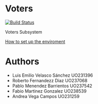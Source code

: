 Voters
======
[![Build Status](https://travis-ci.org/Arquisoft/votersI2.svg?branch=master)](https://travis-ci.org/Arquisoft/votersI2)

Voters Subsystem

<a href="https://github.com/Arquisoft/votersI2/wiki/Set-up-the-environment">How to set up the enviroment</a>

Authors
=======

* Luis Emilio Velasco Sánchez UO231396
* Roberto Fernandezz Diaz UO237068
* Pablo Menendez Barrientos UO237542
* Fabio Martinez Gonzalez UO238539
* Andrea Vega Campos UO231259
